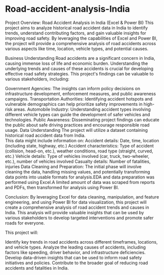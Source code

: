 # Road-accident-analysis-India
Project Overview: Road Accident Analysis in India (Excel & Power BI)
This project aims to analyze historical road accident data in India to identify trends, understand contributing factors, and gain valuable insights for improving road safety. By leveraging the capabilities of Excel and Power BI, the project will provide a comprehensive analysis of road accidents across various aspects like time, location, vehicle types, and potential causes.

Business Understanding
Road accidents are a significant concern in India, causing immense loss of life and economic burden. Understanding the underlying trends and causes of these accidents is crucial for developing effective road safety strategies. This project's findings can be valuable to various stakeholders, including:

Government Agencies: The insights can inform policy decisions on infrastructure development, enforcement measures, and public awareness campaigns.
Transportation Authorities: Identifying accident hotspots and vulnerable demographics can help prioritize safety improvements in high-risk areas.
Automobile Industry: Understanding accident types involving different vehicle types can guide the development of safer vehicles and technologies.
Public Awareness: Disseminating project findings can educate the public about safe driving practices and encourage responsible road usage.
Data Understanding
The project will utilize a dataset containing historical road accident data from India.  
This data might include information on:
Accident details: Date, time, location (including state, highway, etc.)
Accident characteristics: Type of accident (collision, head-on, etc.), weather conditions, road type (straight, curved, etc.)
Vehicle details: Type of vehicles involved (car, truck, two-wheeler, etc.), number of vehicles involved
Casualty details: Number of fatalities, injuries
Data Cleaning and Preparation: 
The initial phase will involve cleaning the data, handling missing values, and potentially transforming data points into usable formats for analysis.EDA and data preparation was performed using Excel.A limited amount of data was scraped from reports and PDFs, then transformed for analysis using Power BI.

Conclusion: 
By leveraging Excel for data cleaning, manipulation, and feature engineering, and using Power BI for data visualization, this project will create a comprehensive analysis of road accident trends and causes in India. This analysis will provide valuable insights that can be used by various stakeholders to develop targeted interventions and promote safer roads for everyone.

This project will:

Identify key trends in road accidents across different timeframes, locations, and vehicle types.
Analyze the leading causes of accidents, including factors like speeding, driver behavior, and infrastructure deficiencies.
Develop data-driven insights that can be used to inform road safety initiatives and policies.
Contribute to the broader goal of reducing road accidents and fatalities in India.
